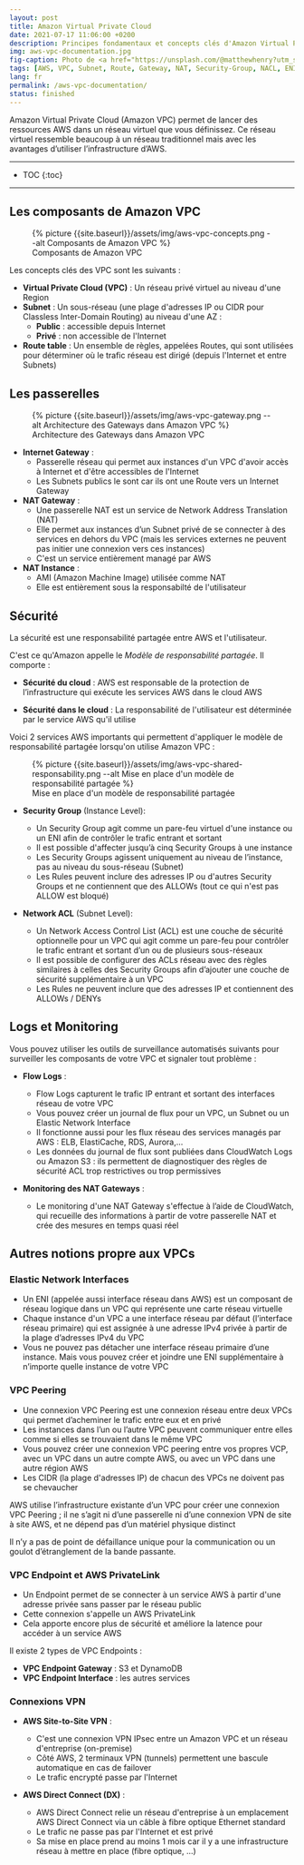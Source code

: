 ```yaml
---
layout: post
title: Amazon Virtual Private Cloud
date: 2021-07-17 11:06:00 +0200
description: Principes fondamentaux et concepts clés d'Amazon Virtual Private Cloud à connaître. Tutoriel, mode d'emploi.
img: aws-vpc-documentation.jpg
fig-caption: Photo de <a href="https://unsplash.com/@matthewhenry?utm_source=unsplash&utm_medium=referral&utm_content=creditCopyText">Matthew Henry</a> sur <a href="https://unsplash.com/collections/8707292/privacy-i-security-i-surveillance?utm_source=unsplash&utm_medium=referral&utm_content=creditCopyText">Unsplash</a>
tags: [AWS, VPC, Subnet, Route, Gateway, NAT, Security-Group, NACL, ENI, Peering, Endpoint, PrivateLink, VPN, Documentation]
lang: fr
permalink: /aws-vpc-documentation/
status: finished
---
```


Amazon Virtual Private Cloud (Amazon VPC) permet de lancer des ressources AWS dans un réseau virtuel que vous définissez. Ce réseau virtuel ressemble beaucoup à un réseau traditionnel mais avec les avantages d’utiliser l’infrastructure d’AWS.

<hr class="hr-text" data-content="Plan">

* TOC
{:toc}

<hr class="hr-text" data-content="Concepts">

## Les composants de Amazon VPC

<figure class="article">
  {% picture {{site.baseurl}}/assets/img/aws-vpc-concepts.png --alt Composants de Amazon VPC %}
  <figcaption>Composants de Amazon VPC</figcaption>
</figure>

Les concepts clés des VPC sont les suivants :
- **Virtual Private Cloud (VPC)** : Un réseau privé virtuel au niveau d'une Region
- **Subnet** : Un sous-réseau (une plage d'adresses IP ou CIDR pour Classless Inter-Domain Routing) au niveau d'une AZ :
  * **Public** : accessible depuis Internet
  * **Privé** : non accessible de l'Internet
- **Route table** : Un ensemble de règles, appelées Routes, qui sont utilisées pour déterminer où le trafic réseau est dirigé (depuis l'Internet et entre Subnets)

## Les passerelles

<figure class="article">
  {% picture {{site.baseurl}}/assets/img/aws-vpc-gateway.png --alt Architecture des Gateways dans Amazon VPC %}
  <figcaption>Architecture des Gateways dans Amazon VPC</figcaption>
</figure>

- **Internet Gateway** :
  * Passerelle réseau qui permet aux instances d'un VPC d'avoir accès à Internet et d'être accessibles de l'Internet
  * Les Subnets publics le sont car ils ont une Route vers un Internet Gateway
- **NAT Gateway** :
  * Une passerelle NAT est un service de Network Address Translation (NAT)
  * Elle permet aux instances d’un Subnet privé de se connecter à des services en dehors du VPC (mais les services externes ne peuvent pas initier une connexion vers ces instances)
  * C'est un service entièrement managé par AWS
- **NAT Instance** :
  * AMI (Amazon Machine Image) utilisée comme NAT
  * Elle est entièrement sous la responsabilté de l'utilisateur

## Sécurité

La sécurité est une responsabilité partagée entre AWS et l'utilisateur.

C'est ce qu'Amazon appelle le *Modèle de responsabilité partagée*. Il comporte :
- **Sécurité du cloud** : AWS est responsable de la protection de l’infrastructure qui exécute les services AWS dans le cloud AWS


- **Sécurité dans le cloud** : La responsabilité de l'utilisateur est déterminée par le service AWS qu'il utilise


Voici 2 services AWS importants qui permettent d'appliquer le modèle de responsabilité partagée lorsqu'on utilise Amazon VPC :

<figure class="article">
  {% picture {{site.baseurl}}/assets/img/aws-vpc-shared-responsability.png --alt Mise en place d'un modèle de responsabilité partagée %}
  <figcaption>Mise en place d'un modèle de responsabilité partagée</figcaption>
</figure>

- **Security Group** (Instance Level):
  * Un Security Group agit comme un pare-feu virtuel d'une instance ou un ENI afin de contrôler le trafic entrant et sortant
  * Il est possible d'affecter jusqu’à cinq Security Groups à une instance
  * Les Security Groups agissent uniquement au niveau de l’instance, pas au niveau du sous-réseau (Subnet)
  * Les Rules peuvent inclure des adresses IP ou d'autres Security Groups et ne contiennent que des ALLOWs (tout ce qui n'est pas ALLOW est bloqué)

- **Network ACL** (Subnet Level): 
  * Un Network Access Control List (ACL) est une couche de sécurité optionnelle pour un VPC qui agit comme un pare-feu pour contrôler le trafic entrant et sortant d’un ou de plusieurs sous-réseaux
  * Il est possible de configurer des ACLs réseau avec des règles similaires à celles des Security Groups afin d’ajouter une couche de sécurité supplémentaire à un VPC
  * Les Rules ne peuvent inclure que des adresses IP et contiennent des ALLOWs / DENYs

## Logs et Monitoring

Vous pouvez utiliser les outils de surveillance automatisés suivants pour surveiller les composants de votre VPC et signaler tout problème :

- **Flow Logs** :
  * Flow Logs capturent le trafic IP entrant et sortant des interfaces réseau de votre VPC
  * Vous pouvez créer un journal de flux pour un VPC, un Subnet ou un Elastic Network Interface
  * Il fonctionne aussi pour les flux réseau des services managés par AWS : ELB, ElastiCache, RDS, Aurora,...
  * Les données du journal de flux sont publiées dans CloudWatch Logs ou Amazon S3 : ils permettent de diagnostiquer des règles de sécurité ACL trop restrictives ou trop permissives

- **Monitoring des NAT Gateways** :
  * Le monitoring d'une NAT Gateway s'effectue à l’aide de CloudWatch, qui recueille des informations à partir de votre passerelle NAT et crée des mesures en temps quasi réel

## Autres notions propre aux VPCs

### Elastic Network Interfaces

- Un ENI (appelée aussi interface réseau dans AWS) est un composant de réseau logique dans un VPC qui représente une carte réseau virtuelle
- Chaque instance d'un VPC a une interface réseau par défaut (l’interface réseau primaire) qui est assignée à une adresse IPv4 privée à partir de la plage d’adresses IPv4 du VPC
- Vous ne pouvez pas détacher une interface réseau primaire d’une instance. Mais vous pouvez créer et joindre une ENI supplémentaire à n’importe quelle instance de votre VPC

### VPC Peering

- Une connexion VPC Peering est une connexion réseau entre deux VPCs qui permet d’acheminer le trafic entre eux et en privé
- Les instances dans l’un ou l’autre VPC peuvent communiquer entre elles comme si elles se trouvaient dans le même VPC
- Vous pouvez créer une connexion VPC peering entre vos propres VCP, avec un VPC dans un autre compte AWS, ou avec un VPC dans une autre région AWS
- Les CIDR (la plage d'adresses IP) de chacun des VPCs ne doivent pas se chevaucher

AWS utilise l’infrastructure existante d’un VPC pour créer une connexion VPC Peering ; il ne s’agit ni d’une passerelle ni d’une connexion VPN de site à site AWS, et ne dépend pas d’un matériel physique distinct

Il n’y a pas de point de défaillance unique pour la communication ou un goulot d’étranglement de la bande passante.

### VPC Endpoint et AWS PrivateLink

- Un Endpoint permet de se connecter à un service AWS à partir d'une adresse privée sans passer par le réseau public
- Cette connexion s'appelle un AWS PrivateLink 
- Cela apporte encore plus de sécurité et améliore la latence pour accéder à un service AWS

Il existe 2 types de VPC Endpoints :
- **VPC Endpoint Gateway** : S3 et DynamoDB
- **VPC Endpoint Interface** : les autres services

### Connexions VPN

- **AWS Site-to-Site VPN** :
  * C'est une connexion VPN IPsec entre un Amazon VPC et un réseau d'entreprise (on-premise)
  * Côté AWS, 2 terminaux VPN (tunnels) permettent une bascule automatique en cas de failover
  * Le trafic encrypté passe par l'Internet

- **AWS Direct Connect (DX)** : 
  * AWS Direct Connect relie un réseau d'entreprise à un emplacement AWS Direct Connect via un câble à fibre optique Ethernet standard
  * Le trafic ne passe pas par l'Internet et est privé
  * Sa mise en place prend au moins 1 mois car il y a une infrastructure réseau à mettre en place (fibre optique, ...)
